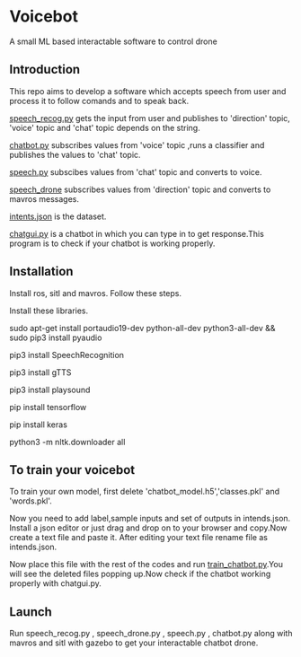 # Voicebot

A small ML based interactable software to control drone

## Introduction

This repo aims to develop a software which accepts speech from user and process it to follow comands and to speak back.

[speech_recog.py](https://github.com/Aeroclub-IITM/Voicebot/blob/master/speech_recog.py)  gets the input from user and publishes to 'direction' topic, 'voice' topic and 'chat' topic depends on the string.

[chatbot.py](https://github.com/Aeroclub-IITM/Voicebot/blob/master/chatbot.py)  subscribes values from 'voice' topic ,runs a classifier and publishes the values to 'chat' topic.

[speech.py](https://github.com/Aeroclub-IITM/Voicebot/blob/master/speech.py)  subscibes values from 'chat' topic and converts to voice.

[speech_drone](https://github.com/Aeroclub-IITM/Voicebot/blob/master/speech_drone.py)  subscribes values from 'direction' topic and converts to mavros messages.

[intents.json](https://github.com/Aeroclub-IITM/Voicebot/blob/master/intents.json)  is the dataset.

[chatgui.py](https://github.com/Aeroclub-IITM/Voicebot/blob/master/chatgui.py)  is a chatbot in which you can type in to get response.This program is to check if your chatbot is working properly.

## Installation

Install ros, sitl and mavros. Follow these steps.

Install these libraries.

sudo apt-get install portaudio19-dev python-all-dev python3-all-dev && sudo pip3 install pyaudio

pip3 install SpeechRecognition

pip3 install gTTS

pip3 install playsound

pip install tensorflow

pip install keras

python3 -m nltk.downloader all


## To train your voicebot

To train your own model, first delete 'chatbot_model.h5','classes.pkl' and 'words.pkl'.

Now you need to add label,sample inputs and set of outputs in intends.json. Install a json editor or just drag and drop on to your browser and copy.Now create a text file and paste it. After editing your text file rename file as intends.json.

Now place this file with the rest of the codes and run [train_chatbot.py](https://github.com/Aeroclub-IITM/Voicebot/blob/master/train_chatbot.py).You will see the deleted files popping up.Now check if the chatbot working properly with chatgui.py.

## Launch 

Run  speech_recog.py , speech_drone.py , speech.py , chatbot.py along with mavros and sitl with gazebo to get your interactable chatbot drone.
